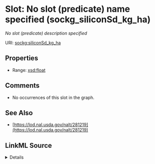 

# Slot: No slot (predicate) name specified (sockg_siliconSd_kg_ha)


_No slot (predicate) description specified_







URI: [sockg:siliconSd_kg_ha](https://idir.uta.edu/sockg-ontology/docs/siliconSd_kg_ha)



<!-- no inheritance hierarchy -->








## Properties

* Range: [xsd:float](http://www.w3.org/2001/XMLSchema#float)





## Comments

* No occurrences of this slot in the graph.

## See Also

* [https://lod.nal.usda.gov/nalt/281219](https://lod.nal.usda.gov/nalt/281219)



## LinkML Source

<details>

```yaml
name: sockg_siliconSd_kg_ha
description: No slot (predicate) description specified
title: No slot (predicate) name specified
comments:
- No occurrences of this slot in the graph.
from_schema: soc-kg
see_also:
- https://lod.nal.usda.gov/nalt/281219
rank: 1000
domain: sockg_WindErosionArea
slot_uri: sockg:siliconSd_kg_ha
alias: sockg_siliconSd_kg_ha
range: float

```
</details>